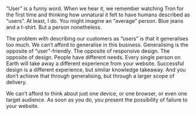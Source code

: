 

“User” is a funny word. When we hear it, we remember watching Tron for the first time and thinking how
unnatural it felt to have humans described as “users”. At least, I do. You might imagine an “average”
person. Blue jeans and a t-shirt. But a person nonetheless.

The problem with describing our customers as “users” is that it generalises too much. We can’t afford to
generalise in this business. Generalising is the opposite of “user”-friendly. The opposite of responsive
design. The opposite of design. People have different needs. Every single person on Earth will take away a
different experience from your website. Successful design is a different experience, but similar knowledge
takeaway. And you don’t achieve that through generalising, but through a larger scope of delivery.

We can’t afford to think about just one device, or one browser, or even one target audience. As soon as you
do, you present the possibility of failure to your website.